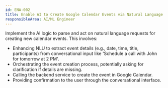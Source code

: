 ```yaml
---
id: ENA-002
title: Enable AI to Create Google Calendar Events via Natural Language
responsibleArea: AI/ML Engineer
---
```

Implement the AI logic to parse and act on natural language requests for creating new calendar events. This involves:
- Enhancing NLU to extract event details (e.g., date, time, title, participants) from conversational input like 'Schedule a call with John for tomorrow at 2 PM'.
- Orchestrating the event creation process, potentially asking for clarification if details are missing.
- Calling the backend service to create the event in Google Calendar.
- Providing confirmation to the user through the conversational interface.